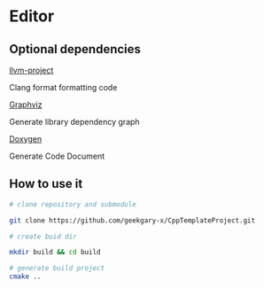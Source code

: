 <!--
 * @Author       : gukazma && gukazma@proton.me
 * @Date         : 2023-06-03 22:30:50
 * @FilePath     : \CppTemplateProject\README.md
 * @Description  : 
 * MIT License
 * 
 * Copyright (c) 2023 gukazma
 * Permission is hereby granted, free of charge, to any person obtaining a copy
 * of this software and associated documentation files, to deal
 * in the Software without restriction, including without limitation the rights
 * to use, copy, modify, merge, publish, distribute, sublicense, and/or sell
 * copies of the Software, and to permit persons to whom the Software is
 * furnished to do so, subject to the following conditions:
 * 
 * The above copyright notice and this permission notice shall be included in
 * all copies or substantial portions of the Software.
 * 
 * 
-->
# Editor

## Optional dependencies
[llvm-project](https://github.com/llvm/llvm-project/releases)

Clang format formatting code

[Graphviz](https://graphviz.org/download/)

Generate library dependency graph

[Doxygen](https://www.doxygen.nl/download.html)

Generate Code Document

## How to use it
```bash
# clone repository and submodule

git clone https://github.com/geekgary-x/CppTemplateProject.git

# create buid dir

mkdir build && cd build

# generate build project
cmake ..
```